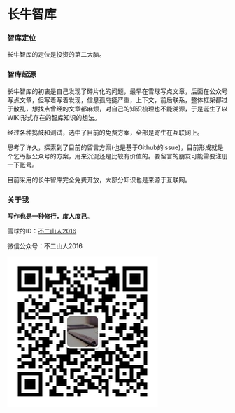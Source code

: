 # 长牛智库

### 智库定位

长牛智库的定位是投资的第二大脑。



### 智库起源

长牛智库的初衷是自己发现了碎片化的问题，最早在雪球写点文章，后面在公众号写点文章，但写着写着发现，信息孤岛挺严重，上下文，前后联系，整体框架都过于散乱，想找点曾经的文章都麻烦，对自己的知识梳理也不能溯源，于是诞生了以WIKI形式存在的智库知识的想法。

经过各种捣鼓和测试，选中了目前的免费方案，全部是寄生在互联网上。

思考了许久，探索到了目前的留言方案(也是基于Github的issue)，目前形成就是个乞丐版公众号的方案，用来沉淀还是比较有价值的。要留言的朋友可能需要注册一下账号。

目前采用的长牛智库完全免费开放，大部分知识也是来源于互联网。



### 关于我 

**写作也是一种修行，度人度己**。

雪球的ID：[不二山人2016](https://xueqiu.com/u/ssjewcw)

微信公众号：不二山人2016

![](qrcode_for_gh_9612897b3916_344.jpg)






